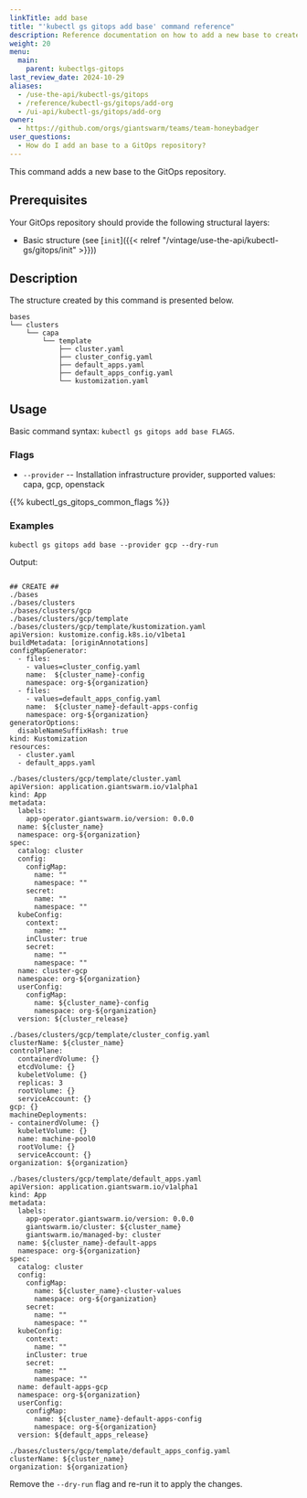 ```yaml
---
linkTitle: add base
title: "'kubectl gs gitops add base' command reference"
description: Reference documentation on how to add a new base to create clusters in a GitOps repository.
weight: 20
menu:
  main:
    parent: kubectlgs-gitops
last_review_date: 2024-10-29
aliases:
  - /use-the-api/kubectl-gs/gitops
  - /reference/kubectl-gs/gitops/add-org
  - /ui-api/kubectl-gs/gitops/add-org
owner:
  - https://github.com/orgs/giantswarm/teams/team-honeybadger
user_questions:
  - How do I add an base to a GitOps repository?
---
```


This command adds a new base to the GitOps repository.

## Prerequisites

Your GitOps repository should provide the following structural layers:

- Basic structure (see [`init`]({{< relref "/vintage/use-the-api/kubectl-gs/gitops/init" >}}))

## Description

The structure created by this command is presented below.

```nohighlight
bases
└── clusters
    └── capa
        └── template
            ├── cluster.yaml
            ├── cluster_config.yaml
            ├── default_apps.yaml
            ├── default_apps_config.yaml
            └── kustomization.yaml
```

## Usage

Basic command syntax: `kubectl gs gitops add base FLAGS`.

### Flags

- `--provider` -- Installation infrastructure provider, supported values: capa, gcp, openstack

{{% kubectl_gs_gitops_common_flags %}}

### Examples

```nohighlight
kubectl gs gitops add base --provider gcp --dry-run
```

Output:

```nohighlight

## CREATE ##
./bases
./bases/clusters
./bases/clusters/gcp
./bases/clusters/gcp/template
./bases/clusters/gcp/template/kustomization.yaml
apiVersion: kustomize.config.k8s.io/v1beta1
buildMetadata: [originAnnotations]
configMapGenerator:
  - files:
    - values=cluster_config.yaml
    name:  ${cluster_name}-config
    namespace: org-${organization}
  - files:
    - values=default_apps_config.yaml
    name:  ${cluster_name}-default-apps-config
    namespace: org-${organization}
generatorOptions:
  disableNameSuffixHash: true
kind: Kustomization
resources:
  - cluster.yaml
  - default_apps.yaml

./bases/clusters/gcp/template/cluster.yaml
apiVersion: application.giantswarm.io/v1alpha1
kind: App
metadata:
  labels:
    app-operator.giantswarm.io/version: 0.0.0
  name: ${cluster_name}
  namespace: org-${organization}
spec:
  catalog: cluster
  config:
    configMap:
      name: ""
      namespace: ""
    secret:
      name: ""
      namespace: ""
  kubeConfig:
    context:
      name: ""
    inCluster: true
    secret:
      name: ""
      namespace: ""
  name: cluster-gcp
  namespace: org-${organization}
  userConfig:
    configMap:
      name: ${cluster_name}-config
      namespace: org-${organization}
  version: ${cluster_release}

./bases/clusters/gcp/template/cluster_config.yaml
clusterName: ${cluster_name}
controlPlane:
  containerdVolume: {}
  etcdVolume: {}
  kubeletVolume: {}
  replicas: 3
  rootVolume: {}
  serviceAccount: {}
gcp: {}
machineDeployments:
- containerdVolume: {}
  kubeletVolume: {}
  name: machine-pool0
  rootVolume: {}
  serviceAccount: {}
organization: ${organization}

./bases/clusters/gcp/template/default_apps.yaml
apiVersion: application.giantswarm.io/v1alpha1
kind: App
metadata:
  labels:
    app-operator.giantswarm.io/version: 0.0.0
    giantswarm.io/cluster: ${cluster_name}
    giantswarm.io/managed-by: cluster
  name: ${cluster_name}-default-apps
  namespace: org-${organization}
spec:
  catalog: cluster
  config:
    configMap:
      name: ${cluster_name}-cluster-values
      namespace: org-${organization}
    secret:
      name: ""
      namespace: ""
  kubeConfig:
    context:
      name: ""
    inCluster: true
    secret:
      name: ""
      namespace: ""
  name: default-apps-gcp
  namespace: org-${organization}
  userConfig:
    configMap:
      name: ${cluster_name}-default-apps-config
      namespace: org-${organization}
  version: ${default_apps_release}

./bases/clusters/gcp/template/default_apps_config.yaml
clusterName: ${cluster_name}
organization: ${organization}

```

Remove the `--dry-run` flag and re-run it to apply the changes.
